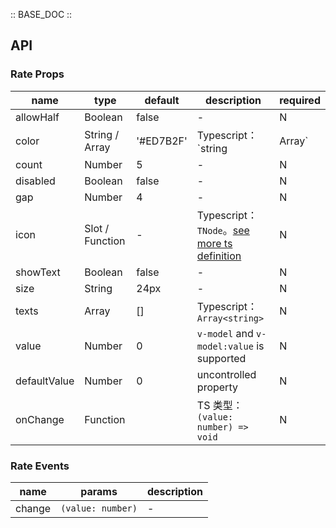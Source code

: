 :: BASE_DOC ::

## API
### Rate Props

name | type | default | description | required
-- | -- | -- | -- | --
allowHalf | Boolean | false | \- | N
color | String / Array | '#ED7B2F' | Typescript：`string | Array<string>` | N
count | Number | 5 | \- | N
disabled | Boolean | false | \- | N
gap | Number | 4 | \- | N
icon | Slot / Function | - | Typescript：`TNode`。[see more ts definition](https://github.com/Tencent/tdesign-vue-next/blob/develop/src/common.ts) | N
showText | Boolean | false | \- | N
size | String | 24px | \- | N
texts | Array | [] | Typescript：`Array<string>` | N
value | Number | 0 | `v-model` and `v-model:value` is supported | N
defaultValue | Number | 0 | uncontrolled property | N
onChange | Function |  | TS 类型：`(value: number) => void`<br/> | N

### Rate Events

name | params | description
-- | -- | --
change | `(value: number)` | \-
